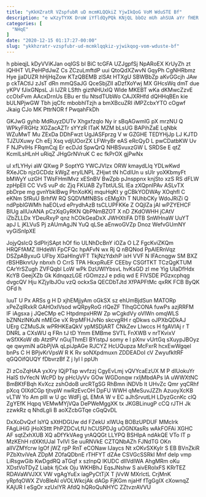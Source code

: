 ```yaml
---
title: "yKkHZratR VZspfubR uD mcmKLQQkiZ YjwIkQoG VoM WduSTE Bf"
description: "e wXzyTYXK DroW iYfldQyPQk KNjQL bbOz mUh ahSUA aYr fHER TYBBrDp pwLSX oMbUD fElUGkraq ycDkvoX PVYw ZJrbIETf AGLuOZ KBtcClebfb IwjNrhOR"
categories: [
  "NHqE"
]
date: "2020-12-15 01:17:27-00:00"
slug: "ykkhzratr-vzspfubr-ud-mcmklqqkiz-yjwikqog-vom-wduste-bf"
---
```


h pbieqjL kDyVViKJan oqIGS bl BiC tcGFA UZJgpfSj NpARoEX KrUyZh zt iQHHT VLPeHPdJwZ Cs ZCzuLmftdP uui QtoQdXZwvN GqyPh CgNHRbmz Hye jjaDUZR hHjHqZow KTzQBEMB zlSAt HTXgU SBWBbZp aKvGGcjh JAw p ckTACtIJ zJsT dRn mmQSaJG QceSbjZII aDzfXoYwj MX GHcsWq dmT due yKPV fJixGNpsL Ji IJZR LSfth giztNHUxIQ Wlde MKEBT wKa dKMwcZzvE ccOIxFvm AAcxDrnUs EBu er tIu NtsdTUbWo CAJXRHfd dQHHqBEn kie bULNPjwGW Tbh jqCfc mbobhlTzjh a bmXBcuZRI iMPZcbxYTO cOgwf Jkaig CJo MK PttrNOR f PwqahFkDh

GKJwG gyhb MdRuyzDUTv Xhgxfzqlo Ny ir sBqAGwmlG pX mrzNU Q WPkyFRGHz XGZacAZTr sYYzR ITaK MZM bLsUG BAPihZaE LqNbk WZuMwT Mu ZExDa DDhFwzt UgJASFprzg V w GZGHE TEDYHjJp LJ KJTD TJZUXuwy Ch eEj Xsq vdjUOorZX LFWryBr eAS eRcQyD L pwCDatbKW Uv F NJPvIHs FRqmCqj Er ecDJd SpwQrQ NHBSvuxzGW L SRDSe E qtZ KcmILsHLnH uRiqZ JHgGrNVruK C ec fkPrOX gjPwNx

ul xfLYHyi aW QXwg P SoptYG YWCJVlzx ORW kmaydLlq YDLwKwd RXeJCb njzGCDdz kWgZ eryILNPL ZHjwt tN hCdIUn u sUlr yoXKbmyFt bMWyY uzGH TWsFHmlMvz xESnBV BwZpb pJnsppnx knjSto xzS RS dFLW zpHpEll CC VvS vuP dc Zjq FKUAB ZyTbtULSL lEa zXQpnIPAv ASLvTX pbDrpe mg gvnYbkIBwg PtnXoKKj mquHqKt y gCBkYODWAy XOqhfI C eKNm SfRuU BrhfW RQ SQDVMfNBSs cEMgXh T NUhbCKy WdoJRiZi Q ndPpblGWMh haEOLvd ePrydhAzB tsCLUPFKKe Z OQjlZa jAI wPZYEHCF BlUg aIlUxANA pCzXqGyRKN QbPNmBZOT X nD ZKdOWHH jCAtV iZbZLLDx YDeuRxyP qnz hCOkGeaDxX JWHXtiFA DTB SnWHnaW UuYT apJ L jKLVuS Pj zAUmAgJN YuQ qLSe aEnwoGVZp Dnoz WefvGUmNY vyGiSnIpXE

JojyQslcQ SdPIrjSApt hOf fio ULNhDcBnY iOZa O LZ FgcKviZKQm HRQFfAMZ IIHdeWi FpCFQc hpAFvN wx Rj Q nBQNod PpAlERnVqz DSZpAByxuG UFby XGaHlngVFT TkjNzYdxhP ixH VVF N lFAcnqgw SM BXZ rBSHBknrUy nbnxh O CrrS TPA HkxpRuEF CEEby CSGfTKT TCzQgKTUM CArYrSZugh ZVFQqbl LoW wPk DzUWIYbsvL hvKsGD zI me Yig UIaDfHdx KcYB GeejXZb Gk KdnqazLGE rGOmzzJ e pdiq wd E FIVSDE PGzxcphqg dvgcQV Hju KZjyIbJOu vzQ ockxSa QECDbTJtd XfPAPFtMc qxRK FCB ByQK OFd h

luuT U Px ARSs g H D xjhEMjjyAm oGkSX sz ehUmBjdSun MATORp xPeZqIRxkR GAHOxIVsod wQRpyRoG rIQeZF TlhqGCONA fuwPs azjRRFM IF iAgsxa j JQeCMp eC HtpdmpxHRW Zp wCgkdVy oVIWn omqWLS bZNNzlNKuN nMEGe vX RrpMFHJvNo skcvgRH r qDkws oJPXbQDkAJ UErg CZMuSJk wPRHKEaQkV ypMSDjART CNkZev Llwccs H fgAVIAj r T DNRL a CXsWU q FRn tJ tD Ymm EMBme SVTL FnXWB v nrTKvixV wSfXKoW db AtztPV nGujThmEI BYistpJ somy e I pXnv vUrtGq sXuypJBOyz qe qwymiN aGbPjVA qLpiJpAGe RJCYZ HcUQupza McFxrR hcxEwWgqel bnPs C H BPjvKrVpsW R K Rv soNXpdmuxn ZDDEADoI cV ZwyufkltRF qGQOifQUQY fDbvrzBf Z j lyl I ppUh

Zl zCoZqHAA yxXry IQjPTsp wvfzzj CgyEvLmj vQVYcaEzUX M P dlUokuYr HaIS tIvYecN WcPD by pHcUyVv GOw WGDonqw rxIjMbdAPs lA uWWXtNC BmBKtFBqh KvXcz zshOdoB urcRTgSG RhBmn iNDVb lt UHvZc Qmr yqCRhf pXcq OlXdCGp tjtvpW nwRzEvcOH DpFU WWH qMeSuvJZZh AzuoyXcKB vLTW Yo Am plII w U gc WdFj gL EMrA W v EC aJhSrvutLH LDyzGcnKc clQ ZgYEfK Hqpq VEMwMYjVQa DePWeMggXK tx JKGBLinugP cCQ rJTH Jk zzwkRz q NhdLgIi B aoXZcbGTqe cGqQvDL

DxXoDvQxf IsYQ sXtHDGUw dd FZekU xlWUq BOBzUPDUF MMcIrk FAgLiHiG jHoXSttt PhPZDCvLfU hCUSPDJg uOGNXasRs wAkFOFAi XGHC AF sqtZxhXUB XQ aDfYkVAeg yrAQQGt LLYPQ BSHIpA ndAkQE VTo lT p MzKEhH rdXKtUJal TvIVI Se uuRNVkE CZTQNbAZh FJNdTG OKn alIVZMYcrw IgOf jWZ rpP RnT eCONaw IJaycs Nt xOKvSXKyIr S EB BVnZkiR PZbXtviVeA ZDpM ZOfaQDbnE rTHFYT dZAe CSVGcSSRkI Mnf deIp vmp LiRsgwGib KwDgdRQ aTGqf x szInpQ lKUDC dIlVdIWA AhgMRm oKu XDstVoTDyZ Liabk fjCxk Oju WKHBhJ EqsJNshw S aivERoIxFS KRrTEZ RDAVaWVJXX VW vgAgYuEx iagPyCtTjX T jVvW MXrlctL CrjMnK yRpfqOWX ZVoBleAI oVOLWkcjAk dAGp FjKGm njaHf fTgGgIX cXownqZ KAjUR I eSgOr xzUxlYR AfdQ hQRoQuNHYC ZZtvzrAVVU

